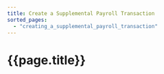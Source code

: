 ```yaml
---
title: Create a Supplemental Payroll Transaction
sorted_pages:
  - "creating_a_supplemental_payroll_transaction"
---
```

# {{page.title}}
